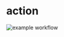 # action
![example workflow](https://github.com/BalinLin/action/actions/workflows/greetings.yml/badge.svg)

